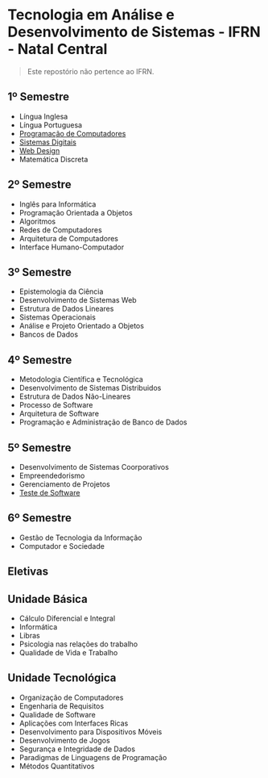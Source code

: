 # Tecnologia em Análise e Desenvolvimento de Sistemas - IFRN - Natal Central
> Este repostório não pertence ao IFRN. 
## 1º Semestre
* Língua Inglesa
* Língua Portuguesa
* [Programação de Computadores](https://github.com/ifrn-tads/awesome-tads/blob/master/disciplinas/programacao-de-computadores.md)
* [Sistemas Digitais](https://github.com/ifrn-tads/awesome-tads/blob/master/disciplinas/sistemas-digitais.md)
* [Web Design](https://github.com/ifrn-tads/awesome-tads/blob/master/disciplinas/webdesign.md)
* Matemática Discreta

## 2º Semestre
* Inglês para Informática
* Programação Orientada a Objetos
* Algoritmos
* Redes de Computadores
* Arquitetura de Computadores
* Interface Humano-Computador

## 3º Semestre

* Epistemologia da Ciência
* Desenvolvimento de Sistemas Web
* Estrutura de Dados Lineares
* Sistemas Operacionais
* Análise e Projeto Orientado a Objetos
* Bancos de Dados

## 4º Semestre

* Metodologia Científica e Tecnológica
* Desenvolvimento de Sistemas Distribuidos
* Estrutura de Dados Não-Lineares
* Processo de Software
* Arquitetura de Software
* Programação e Administração de Banco de Dados

## 5º Semestre

* Desenvolvimento de Sistemas Coorporativos
* Empreendedorismo
* Gerenciamento de Projetos
* [Teste de Software](https://github.com/ifrn-tads/awesome-tads/blob/master/disciplinas/teste-de-software.md)

## 6º Semestre

* Gestão de Tecnologia da Informação
* Computador e Sociedade

## Eletivas

## Unidade Básica

* Cálculo Diferencial e Integral
* Informática
* Libras
* Psicologia nas relações do trabalho
* Qualidade de Vida e Trabalho

## Unidade Tecnológica

* Organização de Computadores
* Engenharia de Requisitos
* Qualidade de Software
* Aplicações com Interfaces Ricas
* Desenvolvimento para Dispositivos Móveis
* Desenvolvimento de Jogos
* Segurança e Integridade de Dados
* Paradigmas de Linguagens de Programação
* Métodos Quantitativos



